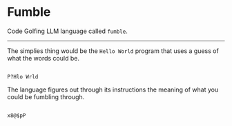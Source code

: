 # Fumble
Code Golfing LLM language called `fumble`.

<script src="versions/fumble-v0.js"></script>

---

The simplies thing would be the `Hello World` program that uses a guess of what the words could be.

<div class="fumble-v0">
<pre><code>
P?Hlo Wrld
</code></pre>
</div>

The language figures out through its instructions the meaning of what you could be fumbling through.
<div class="fumble-v0">
<pre><code>
x8@$pP
</code></pre>
</div>
